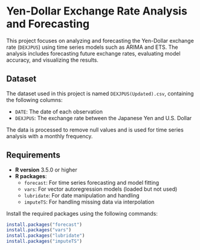 # Yen-Dollar Exchange Rate Analysis and Forecasting

This project focuses on analyzing and forecasting the Yen-Dollar exchange rate (`DEXJPUS`) using time series models such as ARIMA and ETS. The analysis includes forecasting future exchange rates, evaluating model accuracy, and visualizing the results.

## Dataset

The dataset used in this project is named `DEXJPUS(Updated).csv`, containing the following columns:
- `DATE`: The date of each observation
- `DEXJPUS`: The exchange rate between the Japanese Yen and U.S. Dollar

The data is processed to remove null values and is used for time series analysis with a monthly frequency.

## Requirements

- **R version** 3.5.0 or higher
- **R packages**:
  - `forecast`: For time series forecasting and model fitting
  - `vars`: For vector autoregression models (loaded but not used)
  - `lubridate`: For date manipulation and handling
  - `imputeTS`: For handling missing data via interpolation

Install the required packages using the following commands:
```r
install.packages("forecast")
install.packages("vars")
install.packages("lubridate")
install.packages("imputeTS")
